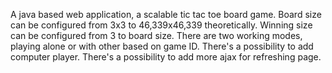 A java based web application, a scalable tic tac toe board game.
Board size can be configured from 3x3 to 46,339x46,339 theoretically.
Winning size can be configured from 3 to board size.
There are two working modes, playing alone or with other based on game ID.
There's a possibility to add computer player.
There's a possibility to add more ajax for refreshing page.
